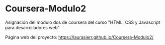 # Coursera-Modulo2

Asignación del módulo dos de coursera del curso "HTML, CSS y Javascript para desarrolladores web" 

Página web del proyecto: https://laurasierr.github.io/Coursera-Modulo2/ 

